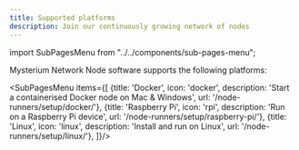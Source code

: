 ```yaml
---
title: Supported platforms
description: Join our continuously growing network of nodes
---
```


import SubPagesMenu from "../../components/sub-pages-menu";

Mysterium Network Node software supports the following platforms:

<SubPagesMenu items={[
  {title: 'Docker', icon: 'docker', description: 'Start a containerised Docker node on Mac & Windows', url: '/node-runners/setup/docker/'},
  {title: 'Raspberry Pi', icon: 'rpi', description: 'Run on a Raspberry Pi device', url: '/node-runners/setup/raspberry-pi/'},
  {title: 'Linux', icon: 'linux', description: 'Install and run on Linux', url: '/node-runners/setup/linux/'},
]}/>
